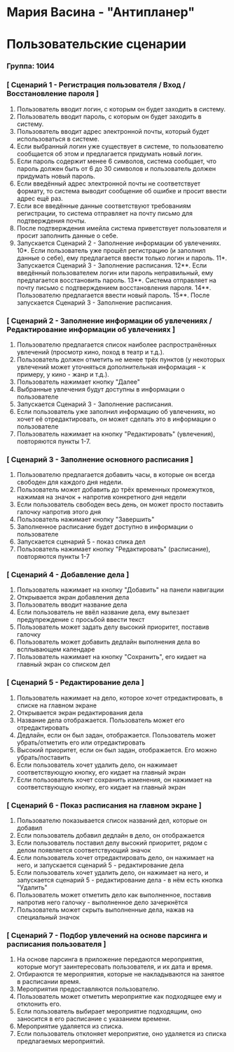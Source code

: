 # Мария Васина - "Антипланер"

# Пользовательские сценарии

### Группа: 10И4

### [ Сценарий 1 - Регистрация пользователя / Вход / Восстановление пароля ]

1. Пользователь вводит логин, с которым он будет заходить в систему.
2. Пользователь вводит пароль, с которым он будет заходить в систему.
3. Пользователь вводит адрес электронной почты, который будет использоваться в системе.
4. Если выбранный логин уже существует в системе, то пользователю сообщается об этом и предлагается придумать новый логин.
5. Если пароль содержит менее 6 символов, система сообщает, что пароль должен быть от 6 до 30 символов и пользователь должен придумать новый пароль.
6. Если введённый адрес электронной почты не соответствует формату, то система выводит сообщение об ошибке и просит ввести адрес ещё раз.
7. Если все введённые данные соответствуют требованиям регистрации, то система отправляет на почту письмо для подтверждения почты.
8. После подтверждения имейла система приветствует пользователя и просит заполнить данные о себе.
9. Запускается Сценарий 2 - Заполнение информации об увлечениях.
10*. Если пользователь уже прошёл регистрацию (и заполнил данные о себе), ему предлагается ввести только логин и пароль.
11*. Запускается Сценарий 3 - Заполнение расписания.
12**. Если введённый пользователем логин или пароль неправильный, ему предлагается восстановить пароль.
13**. Система отправляет на почту письмо с подтверждением восстановления пароля.
14**. Пользователю предлагается ввести новый пароль. 
15**. После запускается Сценарий 3 - Заполнение расписания.

### [ Сценарий 2 - Заполнение информации об увлечениях / Редактирование информации об увлечениях ]

1. Пользователю предлагается список наиболее распространённых увлечений (просмотр кино, поход в театр и т.д.). 
2. Пользователь должен отметить не менее трёх пунктов (у некоторых увлечений может уточняться дополнительная информация - к примеру, у кино - жанр и т.д.). 
3. Пользователь нажимает кнопку "Далее"
4. Выбранные увлечения будут доступны в информации о пользователе
5. Запускается Сценарий 3 - Заполнение расписания.
6. Если пользователь уже заполнил информацию об увлечениях, но хочет её отредактировать, он может сделать это в информации о пользователе
7. Пользователь нажимает на кнопку "Редактировать" (увлечения), повторяются пункты 1-7.

### [ Сценарий 3 - Заполнение основного расписания ]

1. Пользователю предлагается добавить часы, в которые он всегда свободен для каждого дня недели.
2. Пользователь может добавить до трёх временных промежутков, нажимая на значок + напротив конкретного дня недели
3. Если пользователь свободен весь день, он может просто поставить галочку напротив этого дня
4. Пользователь нажимает кнопку "Завершить"
5. Заполненное расписание будет доступно в информации о пользователе
6. Запускается сценарий 5 - показ спика дел
7. Пользователь нажимает кнопку "Редактировать" (расписание), повторяются пункты 1-7

### [ Сценарий 4 - Добавление дела ]

1. Пользователь нажимает на кнопку "Добавить" на панели навигации
2. Открывается экран добавления дела
3. Пользователь вводит название дела
4. Если пользователь не ввёл название дела, ему вылезает предупреждение с просьбой ввести текст
5. Пользователь может задать делу высокий приоритет, поставив галочку
6. Пользователь может добавить дедлайн выполнения дела во всплывающем календаре
7. Пользователь нажимает на кнопку "Сохранить", его кидает на главный экран со списком дел

### [ Сценарий 5 - Редактирование дела ]

1. Пользователь нажимает на дело, которое хочет отредактировать, в списке на главном экране
2. Открывается экран редактирования дела
3. Название дела отображается. Пользователь может его отредактировать
4. Дедлайн, если он был задан, отображается. Пользователь может убрать/отметить его или отредактировать
5. Высокий приоритет, если он был задан, отображается. Его можно убрать/поставить
6. Если пользователь хочет удалить дело, он нажимает соответствующую кнопку, его кидает на главный экран
7. Если пользователь хочет сохранить изменения, он нажимает на соответствующую кнопку, его кидает на главный экран

### [ Сценарий 6 - Показ расписания на главном экране ]
1. Пользователю показывается список названий дел, которые он добавил
2. Если пользователь добавил дедлайн в дело, он отображается
3. Если пользователь поставил делу высокий приоритет, рядом с делом появляется соответствующий значок
4. Если пользователь хочет отредактировать дело, он нажимает на него, и запускается сценарий 5 - редактирование дела
5. Если пользователь хочет удалить дело, он нажимает на него, и запускается сценарий 5 - редактирование дела - в нём есть кнопка "Удалить"
6. Пользователь может отметить дело как выполненное, поставив напротив него галочку - выполненное дело зачеркнётся
7. Пользователь может скрыть выполненные дела, нажав на специальный значок


### [ Сценарий 7 - Подбор увлечений на основе парсинга и расписания пользователя ]

1. На основе парсинга в приложение передаются мероприятия, которые могут заинтересовать пользователя, и их дата и время.
2. Отбираются те мероприятия, которые не накладываются на занятое в расписании время.
3. Мероприятия предоставляются пользователю.
4. Пользователь может отметить мероприятие как подходящее ему и отклонить его.
5. Если пользователь выбирает мероприятие подходящим, оно заносится в его расписание с указанием времени. 
6. Мероприятие удаляется из списка.
7. Если пользователь отклоняет мероприятие, оно удаляется из списка предлагаемых мероприятий. 
